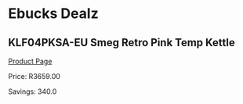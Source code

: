 
# Ebucks Dealz
## KLF04PKSA-EU Smeg Retro Pink Temp Kettle
[Product Page](https://www.ebucks.com/web/shop/productSelected.do?prodId=1167473130&catId=704985963)

Price: R3659.00

Savings: 340.0


	